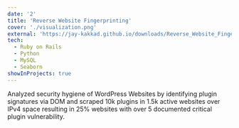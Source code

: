 ```yaml
---
date: '2'
title: 'Reverse Website Fingerprinting'
cover: './visualization.png'
external: 'https://jay-kakkad.github.io/downloads/Reverse_Website_Fingerprinting.pdf'
tech:
  - Ruby on Rails
  - Python
  - MySQL
  - Seaborn
showInProjects: true
---
```


Analyzed security hygiene of WordPress Websites by identifying plugin signatures via DOM and scraped 10k plugins in 1.5k active websites over IPv4 space resulting in 25% websites with over 5 documented critical plugin vulnerability.
